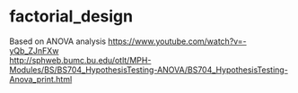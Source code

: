 # factorial_design
Based on ANOVA analysis
https://www.youtube.com/watch?v=-yQb_ZJnFXw <br>
http://sphweb.bumc.bu.edu/otlt/MPH-Modules/BS/BS704_HypothesisTesting-ANOVA/BS704_HypothesisTesting-Anova_print.html
